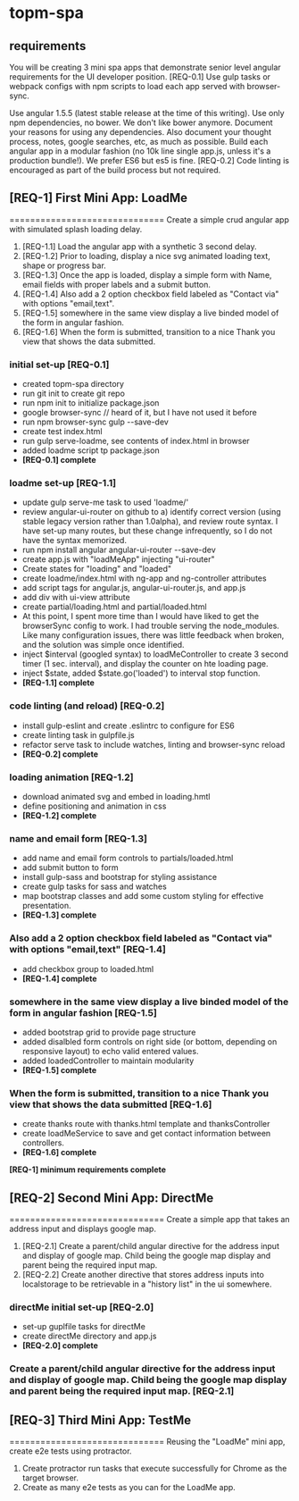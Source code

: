 # topm-spa
## requirements
You will be creating 3 mini spa apps that demonstrate senior level angular requirements for the UI developer position.
[REQ-0.1] Use gulp tasks or webpack configs with npm scripts to load each app served with browser-sync.

Use angular 1.5.5 (latest stable release at the time of this writing). Use only npm dependencies, no bower. We don't like bower anymore. Document your reasons for using any dependencies.
Also document your thought process, notes, google searches, etc, as much as possible. Build each angular app in a modular fashion (no 10k line single app.js, unless it's a production bundle!). We prefer ES6 but es5 is fine. [REQ-0.2] Code linting is encouraged as part of the build process but not required.

## [REQ-1] First Mini App: LoadMe
==============================
Create a simple crud angular app with simulated splash loading delay.

1. [REQ-1.1] Load the angular app with a synthetic 3 second delay.
2. [REQ-1.2] Prior to loading, display a nice svg animated loading text, shape or progress bar.
3. [REQ-1.3] Once the app is loaded, display a simple form with Name, email fields with proper labels and a submit button.
4. [REQ-1.4] Also add a 2 option checkbox field labeled as "Contact via" with options "email,text".
5. [REQ-1.5] somewhere in the same view display a live binded model of the form in angular fashion.
6. [REQ-1.6] When the form is submitted, transition to a nice Thank you view that shows the data submitted.

### initial set-up [REQ-0.1]
- created topm-spa directory
- run git init to create git repo
- run npm init to initialize package.json
- google browser-sync // heard of it, but I have not used it before
- run npm browser-sync gulp --save-dev
- create test index.html
- run gulp serve-loadme, see contents of index.html in browser
- added loadme script tp package.json
- **[REQ-0.1] complete**

### loadme set-up [REQ-1.1]
- update gulp serve-me task to used 'loadme/'
- review angular-ui-router on github to a) identify correct version (using stable legacy version rather than 1.0alpha), and review route syntax.  I have set-up many routes, but these change infrequently, so I do not have the syntax memorized.
- run npm install angular angular-ui-router --save-dev
- create app.js with "loadMeApp" injecting "ui-router"
- Create states for "loading" and "loaded"
- create loadme/index.html with ng-app and ng-controller attributes
- add script tags for angular.js, angular-ui-router.js, and app.js
- add div with ui-view attribute
- create partial/loading.html and partial/loaded.html
- At this point, I spent more time than I would have liked to get the browserSync config to work.  I had trouble serving the  node_modules. Like many configuration issues, there was little feedback when broken, and the solution was simple once identified.
- inject $interval (googled syntax) to loadMeController to create 3 second timer (1 sec. interval), and display the counter on hte loading page.
- inject $state, added $state.go('loaded') to interval stop function.
- **[REQ-1.1] complete**


### code linting (and reload) [REQ-0.2]
- install gulp-eslint and create .eslintrc to configure for ES6
- create linting task in gulpfile.js
- refactor serve task to include watches, linting and browser-sync reload
- **[REQ-0.2] complete**

### loading animation [REQ-1.2]
- download animated svg and embed in loading.hmtl
- define positioning and animation in css
- **[REQ-1.2] complete**

### name and email form [REQ-1.3]
- add name and email form controls to partials/loaded.html
- add submit button to form
- install gulp-sass and bootstrap for styling assistance
- create gulp tasks for sass and watches
- map bootstrap classes and add some custom styling for effective presentation.
- **[REQ-1.3] complete**

### Also add a 2 option checkbox field labeled as "Contact via" with options "email,text" [REQ-1.4]
- add checkbox group to loaded.html
- **[REQ-1.4] complete**

### somewhere in the same view display a live binded model of the form in angular fashion [REQ-1.5]
- added bootstrap grid to provide page structure
- added disalbled form controls on right side (or bottom, depending on responsive layout) to echo valid entered values.
- added loadedController to maintain modularity
- **[REQ-1.5] complete**

### When the form is submitted, transition to a nice Thank you view that shows the data submitted [REQ-1.6]
- create thanks route with thanks.html template and thanksController
- create loadMeService to save and get contact information between controllers.
- **[REQ-1.6] complete**

**[REQ-1] minimum requirements complete**

## [REQ-2] Second Mini App: DirectMe
==============================
Create a simple app that takes an address input and displays google map.

1. [REQ-2.1] Create a parent/child angular directive for the address input and display of google map. Child being the google map display and parent being the required input map.
2. [REQ-2.2] Create another directive that stores address inputs into localstorage to be retrievable in a "history list" in the ui somewhere.

### directMe initial set-up [REQ-2.0]
- set-up guplfile tasks for directMe
- create directMe directory and app.js
- **[REQ-2.0] complete**

### Create a parent/child angular directive for the address input and display of google map. Child being the google map display and parent being the required input map. [REQ-2.1]


## [REQ-3] Third Mini App: TestMe
==============================
Reusing the "LoadMe" mini app, create e2e tests using protractor.

1. Create protractor run tasks that execute successfully for Chrome as the target browser.
2. Create as many e2e tests as you can for the LoadMe app.

